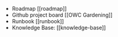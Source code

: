 - Roadmap [[roadmap]]
- Github project board [[OWC Gardening]]
- Runbook [[runbook]]
- Knowledge Base: [[knowledge-base]]
